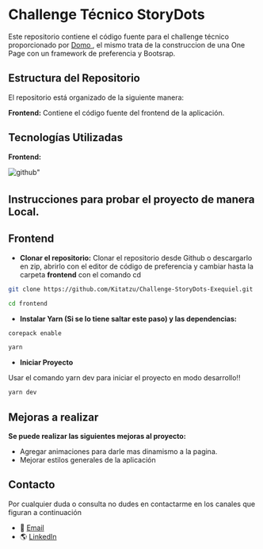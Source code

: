 # Challenge Técnico StoryDots

Este repositorio contiene el código fuente para el challenge técnico proporcionado por <a href="https://www.linkedin.com/company/somos-domo/"> Domo </a>, el mismo trata de la construccion de una One Page con un framework de preferencia y Bootsrap.

## Estructura del Repositorio

El repositorio está organizado de la siguiente manera:

**Frontend:** Contiene el código fuente del frontend de la aplicación.

## Tecnologías Utilizadas

**Frontend:**

<div margin-right="20px">
<a  target="_blank" style="margin-right: 10px; text-decoration:none;">
<img src="https://skillicons.dev/icons?i=js,html,css,astro,bootstrap,yarn" alt=github" style="margin-bottom: 5px;" />
</a>
</div>

## Instrucciones para probar el proyecto de manera Local.

## Frontend

- **Clonar el repositorio:**
  Clonar el repositorio desde Github o descargarlo en zip, abrirlo con el editor de código de preferencia y cambiar hasta la carpeta **frontend** con el comando cd

```bash
git clone https://github.com/Kitatzu/Challenge-StoryDots-Exequiel.git

cd frontend
```

- **Instalar Yarn (Si se lo tiene saltar este paso) y las dependencias:**

```bash
corepack enable
```

```bash
yarn
```
- **Iniciar Proyecto**

Usar el comando yarn dev para iniciar el proyecto en modo desarrollo!!

```bash
yarn dev
```

## Mejoras a realizar

**Se puede realizar las siguientes mejoras al proyecto:**

- Agregar animaciones para darle mas dinamismo a la pagina.
- Mejorar estilos generales de la aplicación

## Contacto

Por cualquier duda o consulta no dudes en contactarme en los canales que figuran a continuación

- 📧 [Email](exequielmrodriguez@gmail.com)
- 🌎 [LinkedIn](www.linkedin.com/in/exequielmr)
